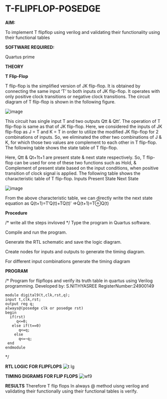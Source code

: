 # T-FLIPFLOP-POSEDGE

**AIM:**

To implement  T flipflop using verilog and validating their functionality using their functional tables

**SOFTWARE REQUIRED:**

Quartus prime

**THEORY**

**T Flip-Flop**

T flip-flop is the simplified version of JK flip-flop. It is obtained by connecting the same input ‘T’ to both inputs of JK flip-flop. It operates with only positive clock transitions or negative clock transitions. The circuit diagram of T flip-flop is shown in the following figure.

![image](https://github.com/naavaneetha/T-FLIPFLOP-POSEDGE/assets/154305477/458a68fe-2d08-4a9d-ac4f-7ae0480ce0bd)

 
This circuit has single input T and two outputs Qtt & Qtt’. The operation of T flip-flop is same as that of JK flip-flop. Here, we considered the inputs of JK flip-flop as J = T and K = T in order to utilize the modified JK flip-flop for 2 combinations of inputs. So, we eliminated the other two combinations of J & K, for which those two values are complement to each other in T flip-flop. The following table shows the state table of T flip-flop.

Here, Qtt & Qt+1t+1 are present state & next state respectively. So, T flip-flop can be used for one of these two functions such as Hold, & Complement of present state based on the input conditions, when positive transition of clock signal is applied. The following table shows the characteristic table of T flip-flop. Inputs Present State Next State

![image](https://github.com/naavaneetha/T-FLIPFLOP-POSEDGE/assets/154305477/cdd7fb32-539f-4b66-bb8d-f305a153c886)

 
From the above characteristic table, we can directly write the next state equation as Q(t+1)=T′Q(t)+TQ(t)′ ⇒Q(t+1)=T⊕Q(t)

**Procedure**

/* write all the steps invloved */
Type the program in Quartus software.

Compile and run the program.

Generate the RTL schematic and save the logic diagram.

Create nodes for inputs and outputs to generate the timing diagram.

For different input combinations generate the timing diagram

**PROGRAM**

/* Program for flipflops and verify its truth table in quartus using Verilog programming.
Developed by: S.NITHYASREE
RegisterNumber:24900149

````
module digital9(t,clk,rst,q);
input t,clk,rst;
output reg q;
always@(posedge clk or posedge rst)
begin
  if(rst)
     q<=0;
   else if(t==0)
	  q<=q;
	else
	  q<=~q;
 end
endmodule

`````


*/

**RTL LOGIC FOR FLIPFLOPS**
![t lg](https://github.com/user-attachments/assets/f68daa7e-049e-41ed-b5b2-652632405495)


**TIMING DIGRAMS FOR FLIP FLOPS**
![wf9](https://github.com/user-attachments/assets/23cd44b8-829c-4c7b-a7c2-6163f55b1976)


**RESULTS**
Therefore T flip flops In always @ method uisng verilog and validating their functionally using their functional tables is verify.
